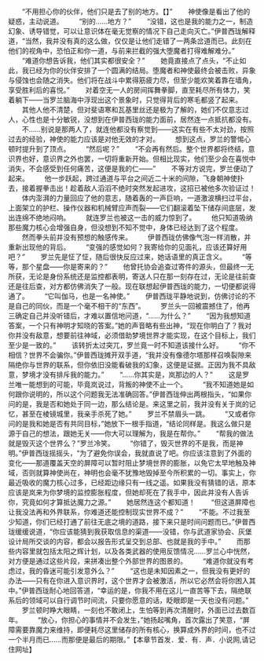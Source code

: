 　　“不用担心你的伙伴，他们只是去了别的地方。【】”
　　神使像是看出了他的疑惑，主动说道。
　　“别的……地方？”
　　“没错，这也是我的能力之一，制造幻象、诱导错觉，可以让意识体在毫无觉察的情况下自己走向灭亡。”伊普西珑解释道，“当然，我并没有真的这么做，仅仅是让他们走错了一两条岔道而已。此刻在他们的视角中，恐怕正和你一道，与前来拦截的强大堕魔者打得难解难分。”
　　“难道你想告诉我，他们其实都很安全？”
　　她竟直接点了点头，“不止如此，我已经为你的伙伴安排了一个圆满的结局。堕魔者和神使最终会被击败，异象与侵蚀也会随之消失。他们将在战斗中累得筋疲力尽，但至少能欢笑着靠在墙角，享受胜利后的喜悦。”
　　对着空无一人的房间挥舞拳脚，直至耗尽所有体力，笑着躺下——当罗兰脑海中浮现出这个景象时，只觉得背后的寒毛都竖了起来。
　　其他人他不清楚，但对斐语寒和瓦基里丝还是极为了解的，她们不仅意志过人，心性也是十分敏锐，没想到在伊普西珑的能力面前，居然连一点抵抗都没有。
　　不……别说是那两人了，就连他都没有察觉到——这实在有些不太对劲，按照过去的经验，神使的能力应该是对他无效的才对。
　　想到这点，罗兰的警惕心顿时提升到了顶点。
　　“然后呢？”
　　“不会再有然后。整个世界都将终结，意识界也好，意识界之外也罢，一切将重新开始。但相比现实，他们至少会在喜悦中消失，不会感受到任何痛苦，这便是我的仁——”
　　不等对方说完，罗兰便动了起来。
　　他一步跃起，跨过通道与平台之间近二十米的间隙，飞身朝神使扑去，接着握拳击出！趁着敌人滔滔不绝时突然发起进攻，这招已被他多次验证过！
　　体内澎湃的力量回应了他的意志，随着轰的一声巨响，一道激波横扫过平台，上面架立的护栏、操作仪器和机械臂应声而裂——它们翻滚着坠下储存间底层，发出连绵不绝地闷响。
　　就连罗兰也被这一击的威力惊到了。
　　他只知道吸纳那些魔力核心会增强自身，但没想到不知不觉中，身体已经达到了这个程度。
　　然而拳头前并没有预想的触感传来。
　　伊普西珑仿佛像气泡一样消散，并重新出现他的背后。
　　“变强的感觉如何？我寄给你的见面礼，应该还算好用吧？”
　　罗兰先是怔了怔，随后很快反应过来，她话语里的真正含义。
　　“等等，那个星盘——你是寄来的？”
　　他曾托协会追查过寄件的源头，但最终一无所获，无论是身份系统还是监控都表明，寄送人只在那一刻存在过，无论是往前查还是往后查，对方都仿佛消失了一般。现在联想起伊普西珑的能力，一切便都说得通了。
　　“它叫伽马，也是一名神使。”
　　伊普西珑平静地说到，仿佛讨论的不是自己的同伙，而是一个毫不相干的“东西”。
　　罗兰头一回被震撼住了，他再三确定自己并没听错后，才难以置信地问道，“……为什么？”
　　“因为我想知道答案，一个只有神明才知晓的答案。”她的声音略有些出神，“现在你明白了？我对你并没有敌意，想要前往神域，必须借助梦境世界才能实现，在这个目标上，我们至少是一致的。”
　　该转折太过突兀，罗兰竟一时不知道该接什么好。
　　“你不相信？世界不会骗你。”伊普西珑摊开双手道，“我并没有像德尔塔那样召唤裂隙来隔绝你与世界的联系，但你依旧没能看破我的幻象，这便是证据。正因为我不具敌意，梦境才没有排斥我的能力。”
　　“……你其实是，岚那边的人？”
　　这是罗兰唯一能想到的可能，毕竟岚说过，背叛的神使不止一个。
　　“我不知道她是如何跟你说明的，所以这个问题我无法准确回答。”伊普西珑伸出两根指头，“如果你问的是，我是否和她处于同一边，那么结论是。来这里之前，我并没有关于岚的记忆，甚至在棱镜城里，我亲手杀死了她。”
　　罗兰不禁眉头一跳。
　　“又或者你问的是我和她是否有共同目标，”她放下一根手指道，“结论同样是。我这么做只是源于自己的想法，跟她无关——你大可以理解为，我是在帮你。”
　　“帮我的做法就是毁灭这个世界么？”罗兰冷笑。
　　“你错了，毁灭世界的不是我，而是神明。”伊普西珑摇摇头，“为了避免你误会，我就直说了吧。你应该注意到了外面的变化——那道覆盖天空的屏障可以暂时阻止梦境世界的膨胀，以免它太早地触及神域，否则就算神使尚在，神明也会毫不犹豫地毁掉至今所积累的一切。事实上，你最近吸收的魔力核心过多，已经距边缘只有一线之遥。如果我没有猜错的话，原本应该是岚来为你梦境的监控膨胀程度，但她却死在了我手中，因此并没有人告诉你，究竟如何才算抵达魔力之源。”
　　她居然连这个都知道！
　　“但这道屏障也让我没法再和外界联系，你难道还能控制现实世界不成？”
　　“不能。不过我至少知道，你们已经打通了前往无底之境的道路，接下来只是时间问题而已。”伊普西珑缓缓说道，“你应该能猜到我获取信息的渠道——没错，你与武道家协会、灰堡设计局所交谈的内容，都会以报告形式呈交到总部、也就是我的手中。”
　　而那些内容里就包括太阳之辉计划，以及各类武器的使用反馈情况……罗兰心中恍然，对方便是通过这些片段，来拼凑出整个外部世界的图景的。
　　“难道你就没有考虑过，我的昏迷可能引发意外么？”
　　“这也是未知因素之一，但我没有更好的办法——只有在你进入意识界时，这个世界才会被激活，所以它必然会将你困入其中。”伊普西珑耐心地回答道，“幸运的是，你我不用在这儿一直苦等下去，隔绝联系后的领域可以自行调节时间流，只要你愿意的话，眨眼即是一天也没有问题。”
　　罗兰顿时睁大眼睛，一刻也不敢闭上，生怕等到再次清醒时，外面已过去数百年。
　　“放心，你担心的事情并不会发生，”她扬起嘴角，首次露出了笑意，“屏障需要靠魔力来维持，即便耗尽这里储存的所有核心，换算成外界的时间，也不过一个半月而已……而那便是最后的期限。”【本章节首发．爱．有．声．小说网,请记住网址】
